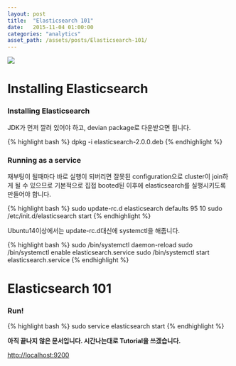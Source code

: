 ```yaml
---
layout: post
title:  "Elasticsearch 101"
date:   2015-11-04 01:00:00
categories: "analytics"
asset_path: /assets/posts/Elasticsearch-101/
---
```

<div>
    <img src="{{ page.asset_path }}logo-elastic.png" class="img-responsive img-rounded">
</div>

# Installing Elasticsearch

### Installing Elasticsearch

JDK가 먼저 깔려 있어야 하고, devian package로 다운받으면 됩니다.

{% highlight bash %}
dpkg -i elasticsearch-2.0.0.deb
{% endhighlight %}

### Running as a service

재부팅이 될때마다 바로 실행이 되버리면 잘못된 configuration으로 cluster이 join하게 될 수 있으므로 기본적으로 
집접 booted된 이후에 elasticsearch를 실행시키도록 만들어야 합니다.

{% highlight bash %}
sudo update-rc.d elasticsearch defaults 95 10
sudo /etc/init.d/elasticsearch start
{% endhighlight %}

Ubuntu14이상에서는 update-rc.d대신에 systemctl을 해줍니다.

{% highlight bash %}
sudo /bin/systemctl daemon-reload
sudo /bin/systemctl enable elasticsearch.service
sudo /bin/systemctl start elasticsearch.service
{% endhighlight %}


# Elasticsearch 101

### Run!

{% highlight bash %}
sudo service elasticsearch start
{% endhighlight %}


**아직 끝나지 않은 문서입니다. 시간나는대로 Tutorial을 쓰겠습니다.**


[http://localhost:9200][http://localhost:9200]


[http://localhost:9200]: http://localhost:9200